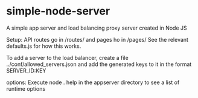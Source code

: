 # simple-node-server
A simple app server and load balancing proxy server created in Node JS


Setup: API routes go in /routes/ and pages ho in /pages/ See the relevant defaults.js for how this works.

To add a server to the load balancer, create a file ../conf/allowed_servers.json and add the generated keys to it in the format SERVER_ID:KEY


options: Execute node . help in the appserver directory to see a list of runtime options
